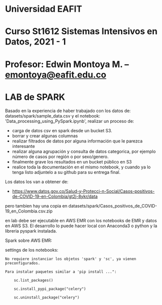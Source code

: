 # Universidad EAFIT
# Curso St1612 Sistemas Intensivos en Datos, 2021 - 1
# Profesor: Edwin Montoya M. – emontoya@eafit.edu.co

# LAB de SPARK

Basado en la experiencia de haber trabajado con los datos de: datasets/spark/sample_data.csv y el notebook: 'Data_processing_using_PySpark.ipynb', 
realizar un proceso de:

* carga de datos csv en spark desde un bucket S3.
* borrar y crear algunas columnas
* realizar filtrados de datos por alguna información que le parezca interesante
* realizar alguna agrupación y consulta de datos categorica, por ejemplo número de casos por región o por sexo/genero.
* finalmente grave los resultados en un bucket público en S3
* realice toda la documentación en el mismo notebook, y cuando ya lo tenga listo adjuntelo a su github para su entrega final.

Los datos los van a obtener de:

* https://www.datos.gov.co/Salud-y-Protecci-n-Social/Casos-positivos-de-COVID-19-en-Colombia/gt2j-8ykr/data

pero tambien hay una copia en datasets/spark/Casos_positivos_de_COVID-19_en_Colombia.csv.zip

en lab debe ser ejecutable en AWS EMR con los notebooks de EMR y datos en AWS S3. El desarrollo lo puede hacer local con Anaconda3 o python y la libreria pyspark instalada.

Spark sobre AWS EMR:

settings de los notebooks:

    No requiere instanciar los objetos 'spark' y 'sc', ya vienen preconfigurados.

    Para instalar paquetes similar a 'pip install ...":

        sc.list_packages()

        sc.install_pypi_package("celery")

        sc.uninstall_package("celery")